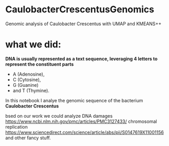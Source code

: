 # CaulobacterCrescentusGenomics
Genomic analysis of Caulobacter Crescentus with UMAP and KMEANS++

# what we did:
**DNA is usually represented as a text sequence, leveraging 4 letters to represent the constituent parts** 
- A (Adenosine),
- C (Cytosine),
- G (Guanine)
- and T (Thymine).

In this notebook I analye the genomic sequence of the bacterium **Caulobacter Crescentus**

bsed on our work we could analyze DNA damages https://www.ncbi.nlm.nih.gov/pmc/articles/PMC3127433/ chromosomal replication https://www.sciencedirect.com/science/article/abs/pii/S0147619X11001156
and other fancy stuff.
